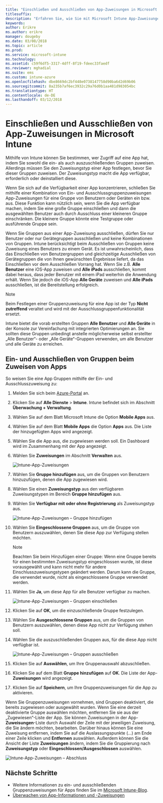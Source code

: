 ```yaml
---
title: "Einschließen und Ausschließen von App-Zuweisungen in Microsoft Intune"
titlesuffix: 
description: "Erfahren Sie, wie Sie mit Microsoft Intune App-Zuweisungen ein- und ausschließen können."
keywords: 
author: Erikre
ms.author: erikre
manager: dougeby
ms.date: 03/08/2018
ms.topic: article
ms.prod: 
ms.service: microsoft-intune
ms.technology: 
ms.assetid: c59f6df5-3317-4dff-8f19-fdeec33faedf
ms.reviewer: mghadial
ms.suite: ems
ms.custom: intune-azure
ms.openlocfilehash: dbe8669dc2bf448e0738147758d90ba6d2d69b06
ms.sourcegitcommit: 8a235b7af6ec3932c29a76d0b1aa481d983054bc
ms.translationtype: HT
ms.contentlocale: de-DE
ms.lasthandoff: 03/12/2018
---
```

# <a name="include-and-exclude-app-assignments-in-microsoft-intune"></a>Einschließen und Ausschließen von App-Zuweisungen in Microsoft Intune

Mithilfe von Intune können Sie bestimmen, wer Zugriff auf eine App hat, indem Sie sowohl die ein- als auch auszuschließenden Gruppen zuweisen. Allerdings müssen Sie den Zuweisungstyp einer App festlegen, bevor Sie dieser Gruppen zuweisen. Der Zuweisungstyp macht die App verfügbar, erforderlich oder deinstalliert diese. 

Wenn Sie sich auf die Verfügbarkeit einer App konzentrieren, schließen Sie mithilfe einer Kombination von Ein- und Ausschlussgruppenzuweisungen App-Zuweisungen für eine Gruppe von Benutzern oder Geräten ein bzw. aus. Diese Funktion kann nützlich sein, wenn Sie die App verfügbar machen, indem Sie eine große Gruppe einschließen und dann die ausgewählten Benutzer auch durch Ausschluss einer kleineren Gruppe einschränken. Die kleinere Gruppe könnte eine Testgruppe oder ausführende Gruppe sein. 

Wenn Sie Gruppen aus einer App-Zuweisung ausschließen, dürfen Sie nur Benutzer oder nur Gerätegruppen ausschließen und keine Kombinationen von Gruppen. Intune berücksichtigt beim Ausschließen von Gruppen keine Zuweisung eines Benutzers zu einem Gerät. Es ist unwahrscheinlich, dass das Einschließen von Benutzergruppen und gleichzeitige Ausschließen von Gerätegruppen die von Ihnen gewünschten Ergebnisse liefert, da das Einschließen vor dem Ausschließen Vorrang hat. Wenn Sie z.B. **Alle Benutzer** eine iOS-App zuweisen und **Alle iPads** ausschließen, kommt dabei heraus, dass jeder Benutzer mit einem iPad weiterhin die Anwendung erhält. Wenn Sie jedoch die iOS-App **Alle Geräte** zuweisen und **Alle iPads** ausschließen, ist die Bereitstellung erfolgreich.  

>[!NOTE]
>Beim Festlegen einer Gruppenzuweisung für eine App ist der Typ **Nicht zutreffend** veraltet und wird mit der Ausschlussgruppenfunktionalität ersetzt. 
>
>Intune bietet die vorab erstellten Gruppen **Alle Benutzer** und **Alle Geräte** in der Konsole zur Vereinfachung mit integrierten Optimierungen an. Sie sollten diese Gruppen unbedingt anstelle möglicherweise selbst erstellter „Alle Benutzer“- oder „Alle Geräte“-Gruppen verwenden, um alle Benutzer und alle Geräte zu erreichen.  

## <a name="including-and-excluding-groups-when-assigning-apps"></a>Ein- und Ausschließen von Gruppen beim Zuweisen von Apps 
So weisen Sie eine App Gruppen mithilfe der Ein- und Ausschlusszuweisung zu:
1. Melden Sie sich beim [Azure-Portal](https://portal.azure.com) an.
2. Klicken Sie auf **Alle Dienste** > **Intune**. Intune befindet sich im Abschnitt **Überwachung + Verwaltung**.
3. Wählen Sie auf dem Blatt Microsoft Intune die Option **Mobile Apps** aus.
4. Wählen Sie auf dem Blatt **Mobile Apps** die Option **Apps** aus. Die Liste der hinzugefügten Apps wird angezeigt.
5. Wählen Sie die App aus, die zugewiesen werden soll. Ein Dashboard wird im Zusammenhang mit der App angezeigt. 
6. Wählen Sie **Zuweisungen** im Abschnitt **Verwalten** aus. 

    ![Intune-App-Zuweisungen](./media/apps-inc-exl-01.png)
7. Wählen Sie **Gruppe hinzufügen** aus, um die Gruppen von Benutzern hinzuzufügen, denen die App zugewiesen wird. 
8. Wählen Sie einen **Zuweisungstyp** aus den verfügbaren Zuweisungstypen im Bereich **Gruppe hinzufügen** aus.
9. Wählen Sie **Verfügbar mit oder ohne Registrierung** als Zuweisungstyp aus.

    ![Intune-App-Zuweisungen – Gruppe hinzufügen](./media/apps-inc-exl-02.png)
10. Wählen Sie **Eingeschlossene Gruppen** aus, um die Gruppe von Benutzern auszuwählen, denen Sie diese App zur Verfügung stellen möchten.

    >[!NOTE]
    >Beachten Sie beim Hinzufügen einer Gruppe: Wenn eine Gruppe bereits für einen bestimmten Zuweisungstyp eingeschlossen wurde, ist diese vorausgewählt und kann nicht mehr für andere Einschlusszuweisungstypen geändert werden. Darum kann die Gruppe, die verwendet wurde, nicht als eingeschlossene Gruppe verwendet werden.

11. Wählen Sie **Ja**, um diese App für alle Benutzer verfügbar zu machen.

    ![Intune-App-Zuweisungen – Gruppen einschließen](./media/apps-inc-exl-03.png)
12. Klicken Sie auf **OK**, um die einzuschließende Gruppe festzulegen.
13. Wählen Sie **Ausgeschlossene Gruppen** aus, um die Gruppen von Benutzern auszuwählen, denen diese App nicht zur Verfügung stehen soll. 
14. Wählen Sie die auszuschließenden Gruppen aus, für die diese App nicht verfügbar ist.

    ![Intune-App-Zuweisungen – Gruppen ausschließen](./media/apps-inc-exl-04.png)
15. Klicken Sie auf **Auswählen**, um Ihre Gruppenauswahl abzuschließen.
16. Klicken Sie auf dem Blatt **Gruppe hinzufügen** auf **OK**. Die Liste der App-**Zuweisungen** wird angezeigt.
17. Klicken Sie auf **Speichern**, um Ihre Gruppenzuweisungen für die App zu aktivieren.

Wenn Sie Gruppenzuweisungen vornehmen, sind Gruppen deaktiviert, die bereits zugewiesen oder ausgewählt wurden. Wenn Sie eine derzeit deaktivierte Gruppe auswählen möchten, entfernen Sie sie aus der „Zugewiesen“-Liste der App. Sie können Zuweisungen in der App-**Zuweisungen**-Liste durch Auswahl der Zeile mit der jeweiligen Zuweisung, die Sie ändern möchten, bearbeiten. Darüber hinaus können Sie eine Zuweisung entfernen, indem Sie auf die Auslassungspunkte (...) am Ende einer Zeile klicken und **Entfernen** auswählen. Außerdem können Sie die Ansicht der Liste **Zuweisungen** ändern, indem Sie die Gruppierung nach **Zuweisungstyp** oder **Eingeschlossen/Ausgeschlossen** auswählen.

![Intune-App-Zuweisungen – Abschluss](./media/apps-inc-exl-05.png)

## <a name="next-steps"></a>Nächste Schritte

- Weitere Informationen zu ein- und ausschließenden Gruppenzuweisungen für Apps finden Sie im [Microsoft Intune-Blog](https://aka.ms/new_app_assignment_process).
- [Überwachen von App-Informationen und -Zuweisungen](apps-monitor.md)